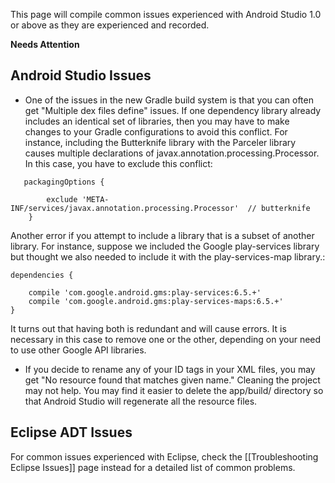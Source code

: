 This page will compile common issues experienced with Android Studio 1.0 or above as they are experienced and recorded. 

**Needs Attention**

## Android Studio Issues

* One of the issues in the new Gradle build system is that you can often get "Multiple dex files define" issues.  If one dependency library already includes an identical set of libraries, then you may have to make changes to your Gradle configurations to avoid this conflict.  For instance, including the Butterknife library with the Parceler library causes multiple declarations of javax.annotation.processing.Processor.  In this case, you have to exclude this conflict:

```
   packagingOptions {

        exclude 'META-INF/services/javax.annotation.processing.Processor'  // butterknife
    }
```

Another error if you attempt to include a library that is a subset of another library.  For instance, suppose we included the Google play-services library but thought we also needed to include it with the play-services-map library.:

```
dependencies {

    compile 'com.google.android.gms:play-services:6.5.+'
    compile 'com.google.android.gms:play-services-maps:6.5.+'
}
```

It turns out that having both is redundant and will cause errors.  It is necessary in this case to remove one or the other, depending on your need to use other Google API libraries.

* If you decide to rename any of your ID tags in your XML files, you may get "No resource found that matches given name."    Cleaning the project may not help.  You may find it easier to delete the app/build/ directory so that Android Studio will regenerate all the resource files.

## Eclipse ADT Issues

For common issues experienced with Eclipse, check the [[Troubleshooting Eclipse Issues]] page instead for a detailed list of common problems.